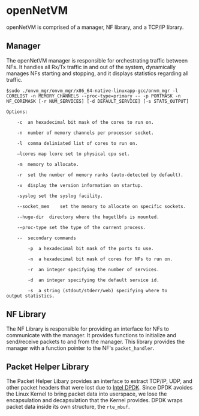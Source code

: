openNetVM
==
openNetVM is comprised of a manager, NF library, and a TCP/IP library.

Manager
--
The openNetVM manager is responsible for orchestrating traffic between NFs.  It handles all Rx/Tx traffic in and out of the system, dynamically manages NFs starting and stopping, and it displays statistics regarding all traffic.

```
$sudo ./onvm_mgr/onvm_mgr/x86_64-native-linuxapp-gcc/onvm_mgr -l CORELIST -n MEMORY_CHANNELS --proc-type=primary -- -p PORTMASK -n NF_COREMASK [-r NUM_SERVICES] [-d DEFAULT_SERVICE] [-s STATS_OUTPUT]

Options:

	-c	an hexadecimal bit mask of the cores to run on.

	-n	number of memory channels per processor socket.

	-l	comma deliniated list of cores to run on.

	–lcores	map lcore set to physical cpu set.

	-m	memory to allocate.

	-r	set the number of memory ranks (auto-detected by default).

	-v	display the version information on startup.

	-syslog	set the syslog facility.

	--socket_mem	set the memory to allocate on specific sockets.

	--huge-dir	directory where the hugetlbfs is mounted.

	-–proc-type	set the type of the current process.

	--	secondary commands

		-p	a hexadecimal bit mask of the ports to use.

		-n	a hexadecimal bit mask of cores for NFs to run on.

		-r	an integer specifying the number of services.

		-d	an integer specifying the default service id.

		-s	a string (stdout/stderr/web) specifying where to
output statistics.
```

NF Library
--
The NF Library is responsible for providing an interface for NFs to communicate with the manager.  It provides functions to initialize and send/receive packets to and from the manager.  This library provides the manager with a function pointer to the NF's `packet_handler`.

Packet Helper Library
--
The Packet Helper Libary provides an interface to extract TCP/IP, UDP, and other packet headers that were lost due to [Intel DPDK][dpdk].  Since DPDK avoides the Linux Kernel to bring packet data into userspace, we lose the encapsulation and decapsulation that the Kernel provides.  DPDK wraps packet data inside its own structure, the `rte_mbuf`.

[dpdk]: http://dpdk.org/
